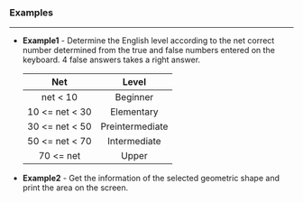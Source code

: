 ### Examples
--------------------

* __Example1__ - Determine the English level according to the net correct number determined from the true and false numbers entered on the keyboard. 4 false answers takes a right answer.



     | Net | Level |
     | :-: | :-: |
     | net < 10 | Beginner |
     | 10 <= net < 30 | Elementary |
     | 30 <= net < 50 | Preintermediate |
     | 50 <= net < 70 | Intermediate |
     | 70 <= net | Upper |


* __Example2__ - Get the information of the selected geometric shape and print the area on the screen.
